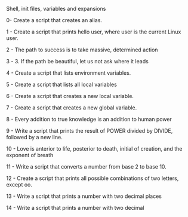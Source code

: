 Shell, init files, variables and expansions

0- Create a script that creates an alias.

1 - Create a script that prints hello user, where user is the current Linux user.

2 - The path to success is to take massive, determined action

3 - 3. If the path be beautiful, let us not ask where it leads

4 - Create a script that lists environment variables.

5 - Create a script that lists all local variables

6 - Create a script that creates a new local variable.

7 - Create a script that creates a new global variable.

8 - Every addition to true knowledge is an addition to human power

9 - Write a script that prints the result of POWER divided by DIVIDE, followed by a new line.

10 - Love is anterior to life, posterior to death, initial of creation, and the exponent of breath

11 - Write a script that converts a number from base 2 to base 10.

12 - Create a script that prints all possible combinations of two letters, except oo.

13 - Write a script that prints a number with two decimal places

14 - Write a script that prints a number with two decimal
